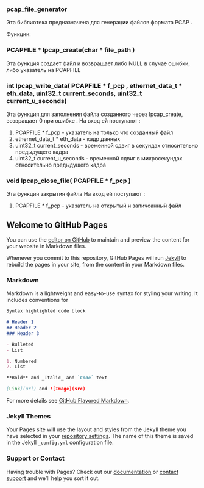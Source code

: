 ### pcap_file_generator
Эта библиотека предназначена для генерации файлов  формата PCAP .

Функции:
### PCAPFILE * lpcap_create(char * file_path )
Эта функция создает  файл и возвращает либо NULL в случае ошибки, либо  указатель  на PCAPFILE

### int lpcap_write_data( PCAPFILE * f_pcp ,  ethernet_data_t * eth_data, uint32_t current_seconds, uint32_t current_u_seconds)
Эта функция для заполнения файла созданного через lpcap_create, возвращает 0 при ошибке . На вход ей поступают :
 1. PCAPFILE * f_pcp  - указатель на только что созданный файл
 2. ethernet_data_t * eth_data  - кадр данных
 3. uint32_t current_seconds  - временной сдвиг в секундах относительно  предыдущего кадра
 4. uint32_t current_u_seconds - временной сдвиг в микросекундах относительно  предыдущего кадра

### void lpcap_close_file( PCAPFILE * f_pcp )
Эта функция закрытия файла
На вход ей поступают :
 1. PCAPFILE * f_pcp  - указатель на открытый и запичсанный файл
## Welcome to GitHub Pages

You can use the [editor on GitHub](https://github.com/wkoroy/pcap_file_generator/edit/master/README.md) to maintain and preview the content for your website in Markdown files.

Whenever you commit to this repository, GitHub Pages will run [Jekyll](https://jekyllrb.com/) to rebuild the pages in your site, from the content in your Markdown files.

### Markdown

Markdown is a lightweight and easy-to-use syntax for styling your writing. It includes conventions for

```markdown
Syntax highlighted code block

# Header 1
## Header 2
### Header 3

- Bulleted
- List

1. Numbered
2. List

**Bold** and _Italic_ and `Code` text

[Link](url) and ![Image](src)
```

For more details see [GitHub Flavored Markdown](https://guides.github.com/features/mastering-markdown/).

### Jekyll Themes

Your Pages site will use the layout and styles from the Jekyll theme you have selected in your [repository settings](https://github.com/wkoroy/pcap_file_generator/settings). The name of this theme is saved in the Jekyll `_config.yml` configuration file.

### Support or Contact

Having trouble with Pages? Check out our [documentation](https://help.github.com/categories/github-pages-basics/) or [contact support](https://github.com/contact) and we’ll help you sort it out.
